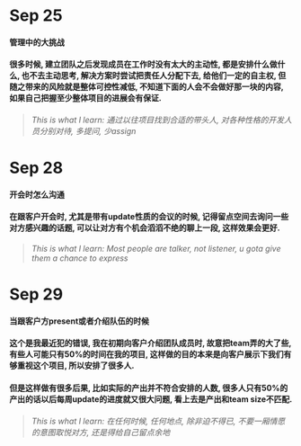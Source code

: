 # Sep 25
#### 管理中的大挑战

#### 很多时候, 建立团队之后发现成员在工作时没有太大的主动性, 都是安排什么做什么, 也不去主动思考, 解决方案时尝试把责任人分配下去, 给他们一定的自主权, 但随之带来的风险就是整体可控性减低, 不知道下面的人会不会做好那一块的内容, 如果自己把握至少整体项目的进展会有保证.

> *This is what I learn: 通过以往项目找到合适的带头人, 对各种性格的开发人员分别对待, 多提问, 少assign*

# Sep 28
#### 开会时怎么沟通

#### 在跟客户开会时, 尤其是带有update性质的会议的时候, 记得留点空间去询问一些对方感兴趣的话题, 可以让对方有个机会滔滔不绝的聊上一段, 这样效果会更好.

> *This is what I learn: Most people are talker, not listener, u gota give them a chance to express*


# Sep 29
#### 当跟客户方present或者介绍队伍的时候

#### 这个是我最近犯的错误, 我在初期向客户介绍团队成员时, 故意把team弄的大了些, 有些人可能只有50%的时间在我的项目, 这样做的目的本来是向客户展示下我们有够重视这个项目, 所以安排了很多人.

#### 但是这样做有很多后果, 比如实际的产出并不符合安排的人数, 很多人只有50%的产出的话以后每周update的进度就又很大问题, 看上去是产出和team size不匹配.

> *This is what I learn: 在任何时候, 任何地点, 除非迫不得已, 不要一厢情愿的意图取悦对方, 还是得给自己留点余地*


